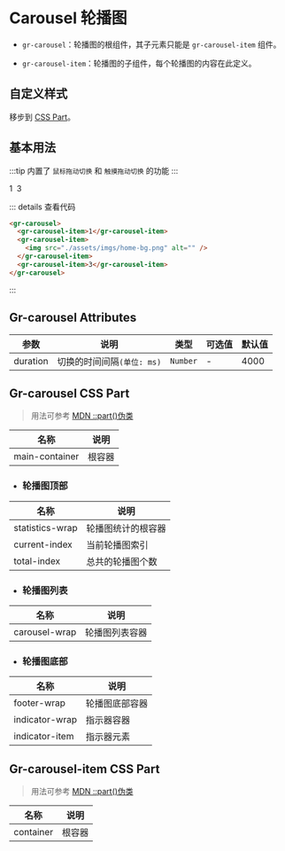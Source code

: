 <script setup> 
import { onMounted } from 'vue'

onMounted(() => { 
    import('../components/gr-carousel/index.js')
}) 
</script>

# Carousel 轮播图

- `gr-carousel`：轮播图的根组件，其子元素只能是 `gr-carousel-item` 组件。

- `gr-carousel-item`：轮播图的子组件，每个轮播图的内容在此定义。

<!-- ## 引入

> `js`

```html
<script type="module">
  import "./node_modules/easy-component-ui/components/ea-alert/index.js";
</script>
```

> `css`

::: tip
需要注意的是, 如果需要使用到带有图标的 `属性/组件`, 需要提前使用 `link` 标签引入图标文件
:::

```html
<link
  rel="stylesheet"
  href="./node_modules/easy-component-ui/components/ea-icon/index.css"
/>
``` -->

## 自定义样式

移步到 [CSS Part](#gr-carousel-css-part)。

## 基本用法

:::tip
内置了 `鼠标拖动切换` 和 `触摸拖动切换` 的功能
:::

<gr-carousel>
    <gr-carousel-item>1</gr-carousel-item>
    <gr-carousel-item>
        <img src="./assets/imgs/home-bg.png" alt="">
    </gr-carousel-item>
    <gr-carousel-item>3</gr-carousel-item>
</gr-carousel>

::: details 查看代码

```html
<gr-carousel>
  <gr-carousel-item>1</gr-carousel-item>
  <gr-carousel-item>
    <img src="./assets/imgs/home-bg.png" alt="" />
  </gr-carousel-item>
  <gr-carousel-item>3</gr-carousel-item>
</gr-carousel>
```

:::

## Gr-carousel Attributes

| 参数     | 说明                       | 类型     | 可选值 | 默认值 |
| -------- | -------------------------- | -------- | ------ | ------ |
| duration | 切换的时间间隔`(单位: ms)` | `Number` | -      | 4000   |

## Gr-carousel CSS Part

> 用法可参考 [MDN ::part()伪类](https://developer.mozilla.org/zh-CN/docs/Web/CSS/::part)

| 名称           | 说明   |
| -------------- | ------ |
| main-container | 根容器 |

- ### 轮播图顶部

| 名称            | 说明               |
| --------------- | ------------------ |
| statistics-wrap | 轮播图统计的根容器 |
| current-index   | 当前轮播图索引     |
| total-index     | 总共的轮播图个数   |

- ### 轮播图列表

| 名称          | 说明           |
| ------------- | -------------- |
| carousel-wrap | 轮播图列表容器 |

- ### 轮播图底部

| 名称           | 说明           |
| -------------- | -------------- |
| footer-wrap    | 轮播图底部容器 |
| indicator-wrap | 指示器容器     |
| indicator-item | 指示器元素     |

## Gr-carousel-item CSS Part

> 用法可参考 [MDN ::part()伪类](https://developer.mozilla.org/zh-CN/docs/Web/CSS/::part)

| 名称      | 说明   |
| --------- | ------ |
| container | 根容器 |
